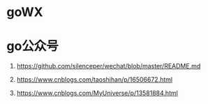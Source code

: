 # goWX

# go公众号
1. https://github.com/silenceper/wechat/blob/master/README.md

2. https://www.cnblogs.com/taoshihan/p/16506672.html

3. https://www.cnblogs.com/MyUniverse/p/13581884.html
